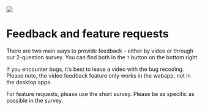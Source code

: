 <img class="img-fluid" src="https://i.imgur.com/uKih2fw.png">

# Feedback and feature requests

There are two main ways to provide feedback – either by video or through our 2-question survey. You can find both in the ```?``` button on the bottom right.

If you encounter bugs, it’s best to leave a video with the bug recoding. Please note, the video feedback feature only works in the webapp, not in the desktop apps.

For feature requests, please use the short survey. Please be as specific as possible in the survey.

